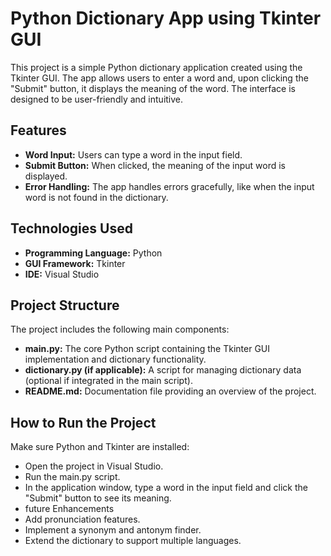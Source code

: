 # Python Dictionary App using Tkinter GUI

This project is a simple Python dictionary application created using the Tkinter GUI. The app allows users to enter a word and, upon clicking the "Submit" button, it displays the meaning of the word. The interface is designed to be user-friendly and intuitive.

## Features

- **Word Input:** Users can type a word in the input field.
- **Submit Button:** When clicked, the meaning of the input word is displayed.
- **Error Handling:** The app handles errors gracefully, like when the input word is not found in the dictionary.

## Technologies Used

- **Programming Language:** Python
- **GUI Framework:** Tkinter
- **IDE:** Visual Studio

## Project Structure

The project includes the following main components:

- **main.py:** The core Python script containing the Tkinter GUI implementation and dictionary functionality.
- **dictionary.py (if applicable):** A script for managing dictionary data (optional if integrated in the main script).
- **README.md:** Documentation file providing an overview of the project.

## How to Run the Project

Make sure Python and Tkinter are installed:
- Open the project in Visual Studio.
- Run the main.py script.
-  In the application window, type a word in the input field and click the "Submit" button to see its meaning.
-  future Enhancements
-  Add pronunciation features.
-  Implement a synonym and antonym finder.
-  Extend the dictionary to support multiple languages.   

